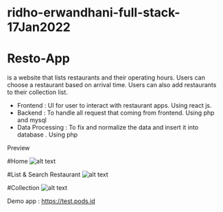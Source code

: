 # ridho-erwandhani-full-stack-17Jan2022

# Resto-App
is a website that lists restaurants and their operating hours. 
Users can choose a restaurant based on arrival time. Users can also add restaurants to their collection list.

- Frontend : UI for user to interact with restaurant apps. Using react js.
- Backend : To handle all request that coming from frontend. Using php and mysql
- Data Processing : To fix and normalize the data and insert it into database . Using php

Preview

#Home
![alt text](https://test.pods.id/static/home.png)

#List & Search Restaurant
![alt text](https://test.pods.id/static/home.png)

#Collection
![alt text](https://test.pods.id/static/home.png)


Demo app : https://test.pods.id
